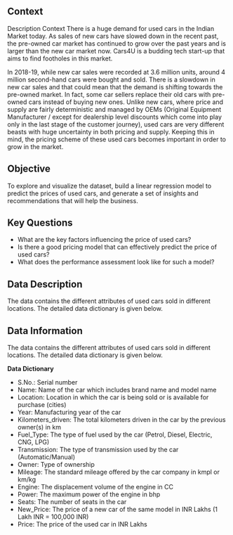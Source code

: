 ## Context
Description
Context
There is a huge demand for used cars in the Indian Market today. As sales of new cars have slowed down in the recent past, the pre-owned car market has continued to grow over the past years and is larger than the new car market now. Cars4U is a budding tech start-up that aims to find footholes in this market.

In 2018-19, while new car sales were recorded at 3.6 million units, around 4 million second-hand cars were bought and sold. There is a slowdown in new car sales and that could mean that the demand is shifting towards the pre-owned market. In fact, some car sellers replace their old cars with pre-owned cars instead of buying new ones. Unlike new cars, where price and supply are fairly deterministic and managed by OEMs (Original Equipment Manufacturer / except for dealership level discounts which come into play only in the last stage of the customer journey), used cars are very different beasts with huge uncertainty in both pricing and supply. Keeping this in mind, the pricing scheme of these used cars becomes important in order to grow in the market.



## Objective

To explore and visualize the dataset, build a linear regression model to predict the prices of used cars, and generate a set of insights and recommendations that will help the business.



## Key Questions
* What are the key factors influencing the price of used cars? 
* Is there a good pricing model that can effectively predict the price of used cars? 
* What does the performance assessment look like for such a model?

## Data Description
The data contains the different attributes of used cars sold in different locations. The detailed data dictionary is given below.


## Data Information

The data contains the different attributes of used cars sold in different locations. The detailed data dictionary is given below.

**Data Dictionary**

* S.No.: Serial number
* Name: Name of the car which includes brand name and model name
* Location: Location in which the car is being sold or is available for purchase (cities)
* Year: Manufacturing year of the car
* Kilometers_driven: The total kilometers driven in the car by the previous owner(s) in km
* Fuel_Type: The type of fuel used by the car (Petrol, Diesel, Electric, CNG, LPG)
* Transmission: The type of transmission used by the car (Automatic/Manual)
* Owner: Type of ownership
* Mileage: The standard mileage offered by the car company in kmpl or km/kg
* Engine: The displacement volume of the engine in CC
* Power: The maximum power of the engine in bhp
* Seats: The number of seats in the car
* New_Price: The price of a new car of the same model in INR Lakhs (1 Lakh INR = 100,000 INR)
* Price: The price of the used car in INR Lakhs

